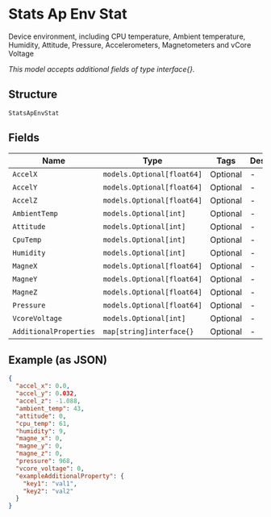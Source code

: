 
# Stats Ap Env Stat

Device environment, including CPU temperature, Ambient temperature, Humidity, Attitude, Pressure, Accelerometers, Magnetometers and vCore Voltage

*This model accepts additional fields of type interface{}.*

## Structure

`StatsApEnvStat`

## Fields

| Name | Type | Tags | Description |
|  --- | --- | --- | --- |
| `AccelX` | `models.Optional[float64]` | Optional | - |
| `AccelY` | `models.Optional[float64]` | Optional | - |
| `AccelZ` | `models.Optional[float64]` | Optional | - |
| `AmbientTemp` | `models.Optional[int]` | Optional | - |
| `Attitude` | `models.Optional[int]` | Optional | - |
| `CpuTemp` | `models.Optional[int]` | Optional | - |
| `Humidity` | `models.Optional[int]` | Optional | - |
| `MagneX` | `models.Optional[float64]` | Optional | - |
| `MagneY` | `models.Optional[float64]` | Optional | - |
| `MagneZ` | `models.Optional[float64]` | Optional | - |
| `Pressure` | `models.Optional[float64]` | Optional | - |
| `VcoreVoltage` | `models.Optional[int]` | Optional | - |
| `AdditionalProperties` | `map[string]interface{}` | Optional | - |

## Example (as JSON)

```json
{
  "accel_x": 0.0,
  "accel_y": 0.032,
  "accel_z": -1.088,
  "ambient_temp": 43,
  "attitude": 0,
  "cpu_temp": 61,
  "humidity": 9,
  "magne_x": 0,
  "magne_y": 0,
  "magne_z": 0,
  "pressure": 968,
  "vcore_voltage": 0,
  "exampleAdditionalProperty": {
    "key1": "val1",
    "key2": "val2"
  }
}
```

